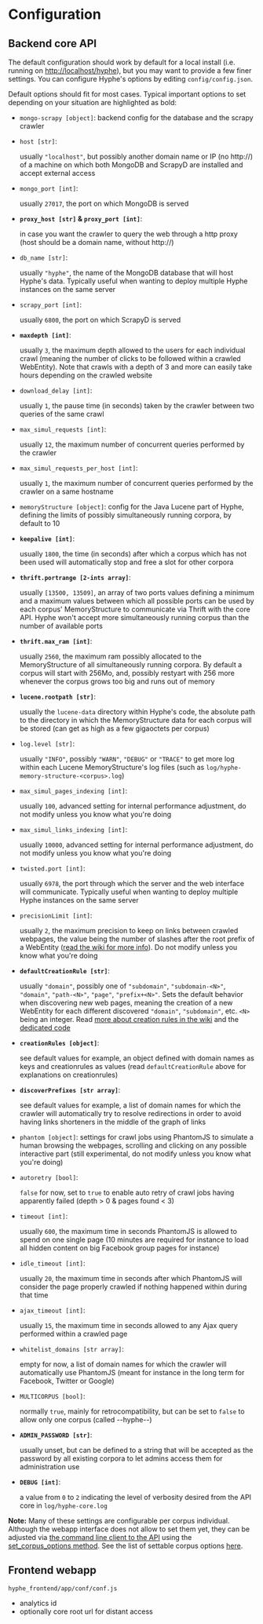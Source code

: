 # Configuration

## Backend core API

The default configuration should work by default for a local install (i.e. running on [http://localhost/hyphe](http://localhost/hyphe)), but you may want to provide a few finer settings. You can configure Hyphe's options by editing `config/config.json`.

Default options should fit for most cases.
Typical important options to set depending on your situation are highlighted as bold:

 - `mongo-scrapy [object]`: backend config for the database and the scrapy crawler
  + `host [str]`:
    
    usually `"localhost"`, but possibly another domain name or IP (no http://) of a machine on which both MongoDB and ScrapyD are installed and accept external access
  + `mongo_port [int]`:
    
    usually `27017`, the port on which MongoDB is served
  + __`proxy_host [str]` & `proxy_port [int]`__:
    
    in case you want the crawler to query the web through a http proxy (host should be a domain name, without http://)
  + `db_name [str]`:
    
    usually `"hyphe"`, the name of the MongoDB database that will host Hyphe's data. Typically useful when wanting to deploy multiple Hyphe instances on the same server
  + `scrapy_port [int]`:
    
    usually `6800`, the port on which ScrapyD is served
  + __`maxdepth [int]`__:
    
    usually `3`, the maximum depth allowed to the users for each individual crawl (meaning the number of clicks to be followed within a crawled WebEntity). Note that crawls with a depth of 3 and more can easily take hours depending on the crawled website
  + `download_delay [int]`:
    
    usually `1`, the pause time (in seconds) taken by the crawler between two queries of the same crawl
  + `max_simul_requests [int]`:
    
    usually `12`, the maximum number of concurrent queries performed by the crawler
  + `max_simul_requests_per_host [int]`:
    
    usually `1`, the maximum number of concurrent queries performed by the crawler on a same hostname

 - `memoryStructure [object]`: config for the Java Lucene part of Hyphe, defining the limits of possibly simultaneously running corpora, by default to 10
  + __`keepalive [int]`__:
    
    usually `1800`, the time (in seconds) after which a corpus which has not been used will automatically stop and free a slot for other corpora
  + __`thrift.portrange [2-ints array]`__:
    
    usually `[13500, 13509]`, an array of two ports values defining a minimum and a maximum values between which all possible ports can be used by each corpus' MemoryStructure to communicate via Thrift with the core API. Hyphe won't accept more simultaneously running corpus than the number of available ports
  + __`thrift.max_ram [int]`__:
    
    usually `2560`, the maximum ram possibly allocated to the MemoryStructure of all simultaneously running corpora. By default a corpus will start with 256Mo, and, possibly restyart with 256 more whenever the corpus grows too big and runs out of memory
  + __`lucene.rootpath [str]`__:
    
    usually the `lucene-data` directory within Hyphe's code, the absolute path to the directory in which the MemoryStructure data for each corpus will be stored (can get as high as a few gigaoctets per corpus)
  + `log.level [str]`:
    
    usually `"INFO"`, possibly `"WARN"`, `"DEBUG"` or `"TRACE"` to get more log within each Lucene MemoryStructure's log files (such as `log/hyphe-memory-structure-<corpus>.log`)
  + `max_simul_pages_indexing [int]`:
    
    usually `100`, advanced setting for internal performance adjustment, do not modify unless you know what you're doing
  + `max_simul_links_indexing [int]`:
    
    usually `10000`, advanced setting for internal performance adjustment, do not modify unless you know what you're doing

 - `twisted.port [int]`:
   
   usually `6978`, the port through which the server and the web interface will communicate. Typically useful when wanting to deploy multiple Hyphe instances on the same server

 - `precisionLimit [int]`:
   
   usually `2`, the maximum precision to keep on links between crawled webpages, the value being the number of slashes after the root prefix of a WebEntity ([read the wiki for more info](https://github.com/medialab/hyphe/wiki/Precision-limit)). Do not modify unless you know what you're doing

 - __`defaultCreationRule [str]`__:
   
   usually `"domain"`, possibly one of `"subdomain"`, `"subdomain-<N>"`, `"domain"`, `"path-<N>"`, `"page"`, `"prefix+<N>"`. Sets the default behavior when discovering new web pages, meaning the creation of a new WebEntity for each different discovered `"domain"`, `"subdomain"`, etc. `<N>` being an integer. Read [more about creation rules in the wiki](https://github.com/medialab/hyphe/wiki/Web-entities#web-entities-creation-rules) and the [dedicated code](/hyphe_backend/lib/creationrules.py)

 - __`creationRules [object]`__:
   
   see default values for example, an object defined with domain names as keys and creationrules as values (read `defaultCreationRule` above for explanations on creationrules)

 - __`discoverPrefixes [str array]`__:
   
   see default values for example, a list of domain names for which the crawler will automatically try to resolve redirections in order to avoid having links shorteners in the middle of the graph of links

 - `phantom [object]`: settings for crawl jobs using PhantomJS to simulate a human browsing the webpages, scrolling and clicking on any possible interactive part (still experimental, do not modify unless you know what you're doing)
  + `autoretry [bool]`:
    
    `false` for now, set to `true` to enable auto retry of crawl jobs having apparently failed (depth > 0 & pages found < 3)
  + `timeout [int]`:
    
    usually `600`, the maximum time in seconds PhantomJS is allowed to spend on one single page (10 minutes are required for instance to load all hidden content on big Facebook group pages for instance)
  + `idle_timeout [int]`:
    
    usually `20`, the maximum time in seconds after which PhantomJS will consider the page properly crawled if nothing happened within during that time
  + `ajax_timeout [int]`:
    
    usually `15`, the maximum time in seconds allowed to any Ajax query performed within a crawled page
  + `whitelist_domains [str array]`:
    
    empty for now, a list of domain names for which the crawler will automatically use PhantomJS (meant for instance in the long term for Facebook, Twitter or Google)

 - `MULTICORPUS [bool]`:
   
   normally `true`, mainly for retrocompatibility, but can be set to `false` to allow only one corpus (called --hyphe--)

 - __`ADMIN_PASSWORD [str]`__:
   
   usually unset, but can be defined to a string that will be accepted as the password by all existing corpora to let admins access them for administration use

 - __`DEBUG [int]`__:
   
   a value from `0` to `2` indicating the level of verbosity desired from the API core in `log/hyphe-core.log`


__Note:__ Many of these settings are configurable per corpus individual. Although the webapp interface does not allow to set them yet, they can be adjusted via [the command line client to the API](dev.md) using the [set_corpus_options method](https://github.com/medialab/hyphe/blob/master/doc/api.md#default-api-commands-no-namespace). See the list of settable corpus options [here](/hyphe_backend/lib/config_hci.py#L182-L201).


## Frontend webapp

`hyphe_frontend/app/conf/conf.js`

 - analytics id
 - optionally core root url for distant access
